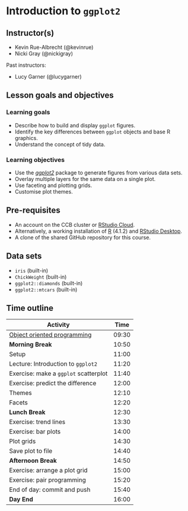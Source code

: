 # Introduction to `ggplot2`

<!--
This title should match exactly the link in the main README.
-->

## Instructor(s)

<!--
Instructors should be listed in the order:
- Speaker
- Helper

Past instructors:

- Name
-->

- Kevin Rue-Albrecht (@kevinrue)
- Nicki Gray (@nickigray)

Past instructors:

- Lucy Garner (@lucygarner)

## Lesson goals and objectives

<!--
Refer to:
https://github.com/Bioconductor/BioC2019/blob/master/docs/workshop-syllabus.md#a-note-about-learning-goals-and-objectives-bloom
https://cft.vanderbilt.edu/guides-sub-pages/blooms-taxonomy/
-->

### Learning goals

<!--
High-level "big picture" objectives of the learning process.
This should be no more than 3 bullet points.
-->

- Describe how to build and display `ggplot` figures.
- Identify the key differences between `ggplot` objects and base R graphics.
- Understand the concept of tidy data.

### Learning objectives

<!--
More concrete and measurable outputs.
This can range from 3 to 8 bullet points.
-->

- Use the *[ggplot2](https://CRAN.R-project.org/package=ggplot2)* package to generate figures from various data sets.
- Overlay multiple layers for the same data on a single plot.
- Use faceting and plotting grids.
- Customise plot themes.

## Pre-requisites

<!--
May be a combination of:
- Requirements asked from participants before the day.
- Links to other OBDS course days with goals or objectives feeding in this day.
-->


- An account on the CCB cluster or [RStudio Cloud](https://rstudio.cloud/).
- Alternatively, a working installation of [R](https://www.r-project.org/) (4.1.2) and [RStudio Desktop](https://www.rstudio.com/products/rstudio/download/).
- A clone of the shared GitHub repository for this course.

## Data sets

<!--
Ideally, links to data sets that participants must download.
Even better, we add a page to this repository, that lists all data sets used; and this section links to some of those data sets.
Realistically, a list describing data sets that we will make them download on the day.
-->

- `iris` (built-in)
- `ChickWeight` (built-in)
- `ggplot2::diamonds` (built-in)
- `ggplot2::mtcars` (built-in)

## Time outline

<!--
Breakdown of time segments for lecture and exercises addressing the objectives listed above.
These are example times; adapt time, and insert/remove rows as needed.
Requirements:
- The day starts at 9:30
- There is a 10+ min break in the morning
- There is a 1+ h lunch break
- There is a 10+ min break in the afternoon
- The day ends at 16:00
-->

| Activity                                                      |  Time |
|---------------------------------------------------------------|-------|
| [Object oriented programming](../object_oriented_programming) | 09:30 |
| **Morning Break**                                             | 10:50 |
| Setup                                                         | 11:00 |
| Lecture: Introduction to `ggplot2`                            | 11:20 |
| Exercise: make a `ggplot` scatterplot                         | 11:40 |
| Exercise: predict the difference                              | 12:00 |
| Themes                                                        | 12:10 |
| Facets                                                        | 12:20 |
| **Lunch Break**                                               | 12:30 |
| Exercise: trend lines                                         | 13:30 |
| Exercise: bar plots                                           | 14:00 |
| Plot grids                                                    | 14:30 |
| Save plot to file                                             | 14:40 |
| **Afternoon Break**                                           | 14:50 |
| Exercise: arrange a plot grid                                 | 15:00 |
| Exercise: pair programming                                    | 15:20 |
| End of day: commit and push                                   | 15:40 |
| **Day End**                                                   | 16:00 |
